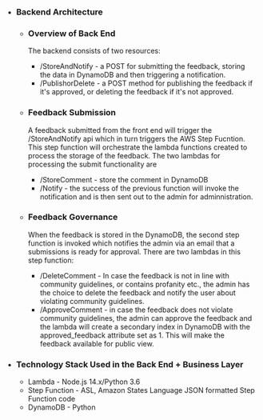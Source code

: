 - ### Backend Architecture

  - ### Overview of Back End

    The backend consists of two resources:
    - /StoreAndNotify - a POST for submitting the feedback, storing the data in DynamoDB and then triggering a notification.
    - /PublishorDelete - a POST method for publishing the feedback if it's approved, or deleting the feedback if it's not approved.

  - ### Feedback Submission
    A feedback submitted from the front end will trigger the /StoreAndNotify api which in turn triggers the AWS Step Fucntion. This step function will orchestrate the lambda functions created to process the storage of the feedback. The two lambdas for processing the submit functionality are
      - /StoreComment - store the comment in DynamoDB
      - /Notify - the success of the previous function will invoke the notification and is then sent out to the admin for adminnistration.

  - ### Feedback Governance
    When the feedback is stored in the DynamoDB, the second step function is invoked which notifies the admin via an email that a submissions is ready for approval. There are two lambdas in this step function:
    - /DeleteComment - In case the feedback is not in line with community guidelines, or contains profanity etc., the admin has the choice to delete the feedback and notify the user about violating community guidelines.
    - /ApproveComment - in case the feedback does not violate community guidelines, the admin can approve the feedback and the lambda will create a secondary index in DynamoDB with the approved_feedback attribute set as 1. This will make the feedback available for public view.

 - ### Technology Stack Used in the Back End + Business Layer
   - Lambda - Node.js 14.x/Python 3.6
   - Step Function -  ASL, Amazon States Language JSON formatted Step Function code
   - DynamoDB - Python

